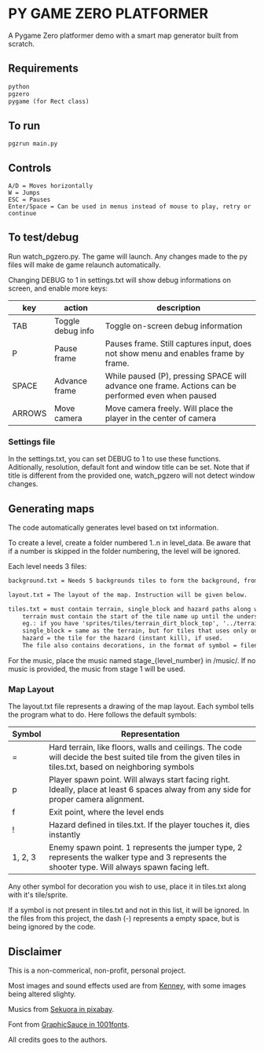 # PY GAME ZERO PLATFORMER

A Pygame Zero platformer demo with a smart map generator built from scratch.

## Requirements

```txt
python
pgzero
pygame (for Rect class)
```

## To run

```shell
pgzrun main.py
```

## Controls

```shell
A/D = Moves horizontally
W = Jumps
ESC = Pauses
Enter/Space = Can be used in menus instead of mouse to play, retry or continue
```

## To test/debug

Run watch_pgzero.py. The game will launch. Any changes made to the py files will make de game relaunch automatically.

Changing DEBUG to 1 in settings.txt will show debug informations on screen, and enable more keys:

| key | action | description |
| --- | ------ | ----------- |
| TAB | Toggle debug info | Toggle on-screen debug information |
| P | Pause frame | Pauses frame. Still captures input, does not show menu and enables frame by frame.
| SPACE | Advance frame | While paused (P), pressing SPACE will advance one frame. Actions can be performed even when paused |
| ARROWS | Move camera | Move camera freely. Will place the player in the center of camera |

### Settings file

In the settings.txt, you can set DEBUG to 1 to use these functions. Aditionally, resolution, default font and window title can be set. Note that if title is different from the provided one, watch_pgzero will not detect window changes.

## Generating maps

The code automatically generates level based on txt information.

To create a level, create a folder numbered 1..n in level_data. Be aware that if a number is skipped in the folder numbering, the level will be ignored.

Each level needs 3 files:

```txt
background.txt = Needs 5 backgrounds tiles to form the background, from top to bottom, separated by line break. Each tile will be parallaxing horizontally from weaker to stronger, so all must be loop-ready

layout.txt = The layout of the map. Instruction will be given below.

tiles.txt = must contain terrain, single_block and hazard paths along with the start of tile names.
    terrain must contain the start of the tile name up until the underscore before the positioning indicator. The folder must have the tiles for each direction (top, left, top-left, etc).
    eg.: if you have 'sprites/tiles/terrain_dirt_block_top', '../terrain_dirt_block_bottom_left', etc, the terrain must be 'sprites/tiles/terrain_dirt_block_'.
    single_block = same as the terrain, but for tiles that uses only one tile vertically (i.e. bottom and top are in the same sprite).
    hazard = the tile for the hazard (instant kill), if used.
    The file also contains decorations, in the format of symbol = filename, symbol being whichever symbol you will use to represent it in the layout.txt.
```

For the music, place the music named stage_{level_number} in /music/. If no music is provided, the music from stage 1 will be used.

### Map Layout

The layout.txt file represents a drawing of the map layout. Each symbol tells the program what to do. Here follows the default symbols:

|Symbol|Representation|
|------|--------------|
|   =  | Hard terrain, like floors, walls and ceilings. The code will decide the best suited tile from the given tiles in tiles.txt, based on neighboring symbols|
| p    | Player spawn point. Will always start facing right. Ideally, place at least 6 spaces alway from any side for proper camera alignment. |
| f    | Exit point, where the level ends
| !    | Hazard defined in tiles.txt. If the player touches it, dies instantly |
|1, 2, 3| Enemy spawn point. 1 represents the jumper type, 2 represents the walker type and 3 represents the shooter type. Will always spawn facing left. |

Any other symbol for decoration you wish to use, place it in tiles.txt along with it's tile/sprite.

If a symbol is not present in tiles.txt and not in this list, it will be ignored. In the files from this project, the dash (-) represents a empty space, but is being ignored by the code.


## Disclaimer

This is a non-commerical, non-profit, personal project.

Most images and sound effects used are from [Kenney](https://kenney.nl), with some images being altered slighty.

Musics from [Sekuora in pixabay](https://pixabay.com/users/sekuora-40269569/).

Font from [GraphicSauce in 1001fonts](https://www.1001fonts.com/users/graphicsauceco/).

All credits goes to the authors.